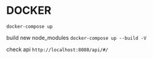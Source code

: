 # DOCKER

`docker-compose up`

build new node_modules
`docker-compose up --build -V`

check api
`http://localhost:8080/api/#/`
